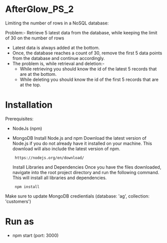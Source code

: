 # AfterGlow_PS_2
Limiting the number of rows in a NoSQL database: 

Problem:-  Retrieve 5 latest data from the database, while keeping the limit of 30 on the number of rows
 - Latest data is always added at the bottom.
 - Once, the database reaches a count of 30, remove the first 5 data points from the database and continue accordingly.
 - The problem is, while retrieval and deletion:-
    - While retrieving you should know the id of the latest 5 records that are at the bottom.
    - While deleting you should know the id of the first 5 records that are at the top.

# Installation
 Prerequisites:

 - NodeJs (npm) 
 - MongoDB
	 Install Node.js and npm
		Download the latest version of Node.js if you do not already have it installed on your machine. This download will also include the latest version of npm.

		https://nodejs.org/en/download/

	Install Libraries and Dependencies
		Once you have the files downloaded, navigate into the root project directory and run the following command. This will install all libraries and dependencies.

		npm install
		
Make sure to update MongoDB credientials (database: 'ag', collection: 'customers')

# Run as
 - npm start (port: 3000)

